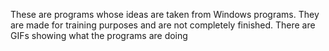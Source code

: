 These are programs whose ideas are taken from Windows programs. They are made for training purposes and are not completely finished. There are GIFs showing what the programs are doing
